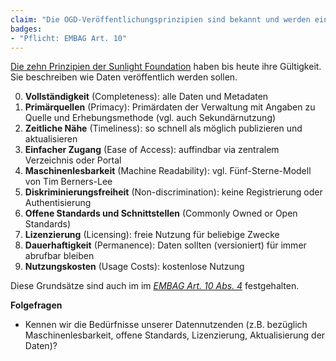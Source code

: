 ```yaml
---
claim: "Die OGD-Veröffentlichungsprinzipien sind bekannt und werden eingehalten."
badges:
- "Pflicht: EMBAG Art. 10"
---
```


[Die zehn Prinzipien der Sunlight Foundation](https://sunlightfoundation.com/policy/documents/ten-open-data-principles/) haben bis heute ihre Gültigkeit. Sie beschreiben wie Daten veröffentlich werden sollen.

0. **Vollständigkeit** (Completeness): alle Daten und Metadaten
0. **Primärquellen** (Primacy): Primärdaten der Verwaltung mit Angaben zu Quelle und Erhebungsmethode (vgl. auch Sekundärnutzung)
0. **Zeitliche Nähe** (Timeliness): so schnell als möglich publizieren und aktualisieren
0. **Einfacher Zugang** (Ease of Access): auffindbar via zentralem Verzeichnis oder Portal
0. **Maschinenlesbarkeit** (Machine Readability): vgl. Fünf-Sterne-Modell von Tim Berners-Lee
0. **Diskriminierungsfreiheit** (Non-discrimination): keine Registrierung oder Authentisierung
0. **Offene Standards und Schnittstellen** (Commonly Owned or Open Standards)
0. **Lizenzierung** (Licensing): freie Nutzung für beliebige Zwecke
0. **Dauerhaftigkeit** (Permanence): Daten sollten (versioniert) für immer abrufbar bleiben
0. **Nutzungskosten** (Usage Costs): kostenlose Nutzung

Diese Grundsätze sind auch im im _[EMBAG Art. 10 Abs. 4](https://www.fedlex.admin.ch/eli/fga/2023/787/de#art_10)_ festgehalten.

**Folgefragen**

* Kennen wir die Bedürfnisse unserer Datennutzenden (z.B. bezüglich Maschinenlesbarkeit, offene Standards, Lizenzierung, Aktualisierung der Daten)?
